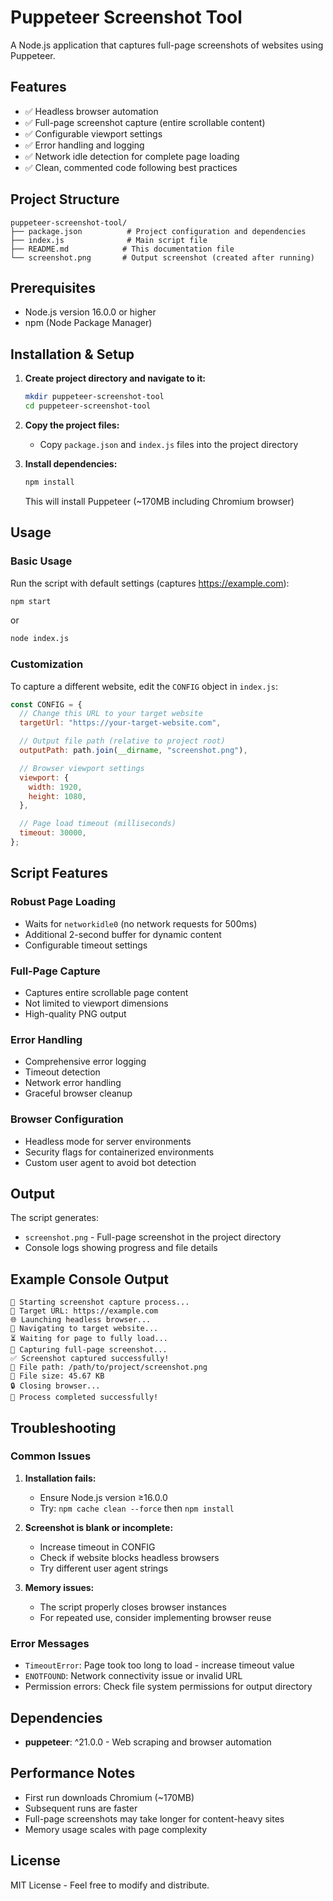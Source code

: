 # Puppeteer Screenshot Tool

A Node.js application that captures full-page screenshots of websites using Puppeteer.

## Features

- ✅ Headless browser automation
- ✅ Full-page screenshot capture (entire scrollable content)
- ✅ Configurable viewport settings
- ✅ Error handling and logging
- ✅ Network idle detection for complete page loading
- ✅ Clean, commented code following best practices

## Project Structure

```
puppeteer-screenshot-tool/
├── package.json          # Project configuration and dependencies
├── index.js              # Main script file
├── README.md            # This documentation file
└── screenshot.png       # Output screenshot (created after running)
```

## Prerequisites

- Node.js version 16.0.0 or higher
- npm (Node Package Manager)

## Installation & Setup

1. **Create project directory and navigate to it:**

   ```bash
   mkdir puppeteer-screenshot-tool
   cd puppeteer-screenshot-tool
   ```

2. **Copy the project files:**

   - Copy `package.json` and `index.js` files into the project directory

3. **Install dependencies:**

   ```bash
   npm install
   ```

   This will install Puppeteer (~170MB including Chromium browser)

## Usage

### Basic Usage

Run the script with default settings (captures https://example.com):

```bash
npm start
```

or

```bash
node index.js
```

### Customization

To capture a different website, edit the `CONFIG` object in `index.js`:

```javascript
const CONFIG = {
  // Change this URL to your target website
  targetUrl: "https://your-target-website.com",

  // Output file path (relative to project root)
  outputPath: path.join(__dirname, "screenshot.png"),

  // Browser viewport settings
  viewport: {
    width: 1920,
    height: 1080,
  },

  // Page load timeout (milliseconds)
  timeout: 30000,
};
```

## Script Features

### Robust Page Loading

- Waits for `networkidle0` (no network requests for 500ms)
- Additional 2-second buffer for dynamic content
- Configurable timeout settings

### Full-Page Capture

- Captures entire scrollable page content
- Not limited to viewport dimensions
- High-quality PNG output

### Error Handling

- Comprehensive error logging
- Timeout detection
- Network error handling
- Graceful browser cleanup

### Browser Configuration

- Headless mode for server environments
- Security flags for containerized environments
- Custom user agent to avoid bot detection

## Output

The script generates:

- `screenshot.png` - Full-page screenshot in the project directory
- Console logs showing progress and file details

## Example Console Output

```
🚀 Starting screenshot capture process...
📍 Target URL: https://example.com
🌐 Launching headless browser...
📄 Navigating to target website...
⏳ Waiting for page to fully load...
📸 Capturing full-page screenshot...
✅ Screenshot captured successfully!
📁 File path: /path/to/project/screenshot.png
📏 File size: 45.67 KB
🔒 Closing browser...
🎉 Process completed successfully!
```

## Troubleshooting

### Common Issues

1. **Installation fails:**

   - Ensure Node.js version ≥16.0.0
   - Try: `npm cache clean --force` then `npm install`

2. **Screenshot is blank or incomplete:**

   - Increase timeout in CONFIG
   - Check if website blocks headless browsers
   - Try different user agent strings

3. **Memory issues:**
   - The script properly closes browser instances
   - For repeated use, consider implementing browser reuse

### Error Messages

- `TimeoutError`: Page took too long to load - increase timeout value
- `ENOTFOUND`: Network connectivity issue or invalid URL
- Permission errors: Check file system permissions for output directory

## Dependencies

- **puppeteer**: ^21.0.0 - Web scraping and browser automation

## Performance Notes

- First run downloads Chromium (~170MB)
- Subsequent runs are faster
- Full-page screenshots may take longer for content-heavy sites
- Memory usage scales with page complexity

## License

MIT License - Feel free to modify and distribute.
